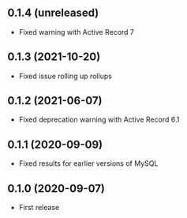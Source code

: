## 0.1.4 (unreleased)

- Fixed warning with Active Record 7

## 0.1.3 (2021-10-20)

- Fixed issue rolling up rollups

## 0.1.2 (2021-06-07)

- Fixed deprecation warning with Active Record 6.1

## 0.1.1 (2020-09-09)

- Fixed results for earlier versions of MySQL

## 0.1.0 (2020-09-07)

- First release
